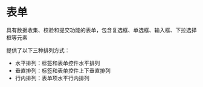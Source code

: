 # 表单

具有数据收集、校验和提交功能的表单，包含复选框、单选框、输入框、下拉选择框等元素

提供了以下三种排列方式：

- 水平排列：标签和表单控件水平排列
- 垂直排列：标签和表单控件上下垂直排列
- 行内排列：表单项水平行内排列

